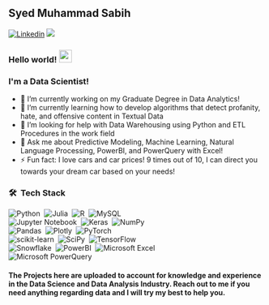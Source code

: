 ## Syed Muhammad Sabih
[![Linkedin](https://img.shields.io/badge/-LinkedIn-blue?style=flat&logo=Linkedin&logoColor=white&link=https://www.linkedin.com/in/smsabih/)](https://www.linkedin.com/in/smsabih/) ![](https://visitor-badge.glitch.me/badge?page_id=smsabih)
### Hello world! <img src="https://media.giphy.com/media/hvRJCLFzcasrR4ia7z/giphy.gif" width="25px">
### I'm a Data Scientist! 

- 🔭 I’m currently working on my Graduate Degree in Data Analytics!
- 🌱 I’m currently learning how to develop algorithms that detect profanity, hate, and offensive content in Textual Data
- 🤔 I’m looking for help with Data Warehousing using Python and ETL Procedures in the work field
- 💬 Ask me about Predictive Modeling, Machine Learning, Natural Language Processing, PowerBI, and PowerQuery with Excel!
- ⚡ Fun fact: I love cars and car prices! 9 times out of 10, I can direct you towards your dream car based on your needs!


###  🛠 &nbsp;Tech Stack

![Python](https://img.shields.io/badge/-Python-05122A?style=flat&logo=python)&nbsp;
![Julia](https://img.shields.io/badge/-Julia-05122A?style=flat&logo=julia)&nbsp;
![R](https://img.shields.io/badge/-R-05122A?style=flat&logo=r)&nbsp;
![MySQL](https://img.shields.io/badge/-MySQL-05122A?style=flat&logo=mysql)&nbsp;
<br/>
![Jupyter Notebook](https://img.shields.io/badge/-Jupyter-05122A?style=flat&logo=jupyter)&nbsp;
![Keras](https://img.shields.io/badge/-Keras-05122A?style=flat&logo=Keras)&nbsp;
![NumPy](https://img.shields.io/badge/-NumPy-05122A?style=flat&logo=numpy)&nbsp;
<br/>
![Pandas](https://img.shields.io/badge/-Pandas-05122A?style=flat&logo=pandas)&nbsp;
![Plotly](https://img.shields.io/badge/-Plotly-05122A?style=flat&logo=plotly)&nbsp;
![PyTorch](https://img.shields.io/badge/-PyTorch-05122A?style=flat&logo=pytorch)&nbsp;
<br/>
![scikit-learn](https://img.shields.io/badge/-scikit--learn-05122A?style=flat&logo=scikit-learn)&nbsp;
![SciPy](https://img.shields.io/badge/-SciPy-05122A?style=flat&logo=scipy)&nbsp;
![TensorFlow](https://img.shields.io/badge/-TensorFlow-05122A?style=flat&logo=tensorflow)&nbsp;
<br/>
![Snowflake](https://img.shields.io/badge/-Snowflake-05122A?style=flat&logo=snowflake)&nbsp;
![PowerBI](https://img.shields.io/badge/-PowerBI-05122A?style=flat&logo=powerbi)&nbsp;
![Microsoft Excel](https://img.shields.io/badge/-Microsoft_Excel-05122A?style=flat&logo=microsoft-excel)&nbsp;
<br/>
![Microsoft PowerQuery](https://img.shields.io/badge/-Microsoft_PowerQuery-05122A?style=flat&logo=microsoft)&nbsp;

#### The Projects here are uploaded to account for knowledge and experience in the Data Science and Data Analysis Industry. Reach out to me if you need anything regarding data and I will try my best to help you. 
